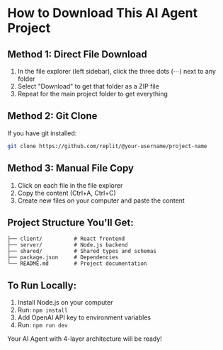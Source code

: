 # How to Download This AI Agent Project

## Method 1: Direct File Download
1. In the file explorer (left sidebar), click the three dots (⋯) next to any folder
2. Select "Download" to get that folder as a ZIP file
3. Repeat for the main project folder to get everything

## Method 2: Git Clone
If you have git installed:
```bash
git clone https://github.com/replit/@your-username/project-name
```

## Method 3: Manual File Copy
1. Click on each file in the file explorer
2. Copy the content (Ctrl+A, Ctrl+C)
3. Create new files on your computer and paste the content

## Project Structure You'll Get:
```
├── client/          # React frontend
├── server/          # Node.js backend  
├── shared/          # Shared types and schemas
├── package.json     # Dependencies
└── README.md        # Project documentation
```

## To Run Locally:
1. Install Node.js on your computer
2. Run: `npm install`
3. Add OpenAI API key to environment variables
4. Run: `npm run dev`

Your AI Agent with 4-layer architecture will be ready!